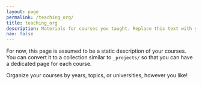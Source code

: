 ```yaml
---
layout: page
permalink: /teaching_org/
title: teaching_org
description: Materials for courses you taught. Replace this text with your description.
nav: false
---
```


For now, this page is assumed to be a static description of your courses. You can convert it to a collection similar to `_projects/` so that you can have a dedicated page for each course.

Organize your courses by years, topics, or universities, however you like!
